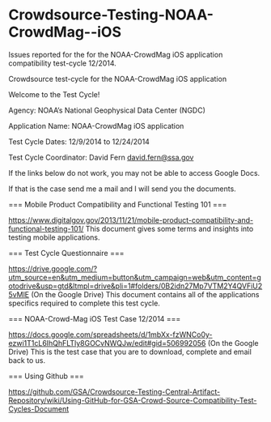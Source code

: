 Crowdsource-Testing-NOAA-CrowdMag--iOS
======================================

Issues reported for the for the NOAA-CrowdMag iOS application compatibility test-cycle 12/2014.

Crowdsource test-cycle for the NOAA-CrowdMag iOS application

Welcome to the Test Cycle!

Agency: NOAA’s National Geophysical Data Center (NGDC)

Application Name: NOAA-CrowdMag iOS application

Test Cycle Dates: 12/9/2014 to 12/24/2014

Test Cycle Coordinator: David Fern david.fern@ssa.gov

If the links below do not work, you may not be able to access Google Docs.

If that is the case send me a mail and I will send you the documents.

=== Mobile Product Compatibility and Functional Testing 101 ===

https://www.digitalgov.gov/2013/11/21/mobile-product-compatibility-and-functional-testing-101/
This document gives some terms and insights into testing mobile applications.

=== Test Cycle Questionnaire ===

https://drive.google.com/?utm_source=en&utm_medium=button&utm_campaign=web&utm_content=gotodrive&usp=gtd&ltmpl=drive&pli=1#folders/0B2idn27Mp7VTM2Y4QVFiU25vMlE (On the Google Drive)
This document contains all of the applications specifics required to complete this test cycle.

=== NOAA-Crowd-Mag iOS Test Case 12/2014 ===

https://docs.google.com/spreadsheets/d/1mbXx-fzWNCo0y-ezwi1T1cL6IhQhFLTly8GOCvNWQJw/edit#gid=506992056 (On the Google Drive)
This is the test case that you are to download, complete and email back to us.

=== Using Github ===

https://github.com/GSA/Crowdsource-Testing-Central-Artifact-Repository/wiki/Using-GitHub-for-GSA-Crowd-Source-Compatibility-Test-Cycles-Document
